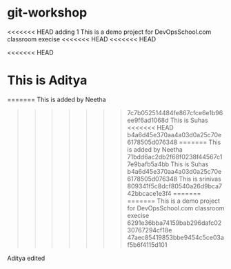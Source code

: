 # git-workshop
<<<<<<< HEAD
adding 1
This is a demo project for DevOpsSchool.com classroom execise
<<<<<<< HEAD
<<<<<<< HEAD

<<<<<<< HEAD

This is Aditya
=======
=======
This is added by Neetha
>>>>>>> 7c7b052514484fe867cfce6e1b96ee9f6ad1068d
This is Suhas
<<<<<<< HEAD
>>>>>>> b4a6d45e370aa4a03d0a25c70e6178505d076348
=======
This is added by Neetha
>>>>>>> 71bdd6ac2db2f68f0238f44567c17e9bafb5a4bb
This is Suhas
>>>>>>> b4a6d45e370aa4a03d0a25c70e6178505d076348
This is srinivas
>>>>>>> 809341f5c8dcf80540a26d9bca742bbcace1e3f4
=======
=======
This is a demo project for DevOpsSchool.com classroom execise
>>>>>>> 6291e36bba74159bab296dafc0230767294cf18e
>>>>>>> 47aec85419853bbe9454c5ce03af5b6f4115d101


Aditya edited
